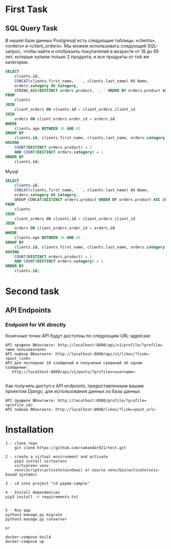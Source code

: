 # First Task

## SQL Query Task

В нашей базе данных Postgresql есть следующие таблицы: «clients», «orders» и «client_orders». Мы можем использовать следующий SQL-запрос, чтобы найти и отобразить покупателей в возрасте от 18 до 65 лет, которые купили только 2 продукта, и все продукты от той же категории.

```sql
SELECT
    clients.id,
    CONCAT(clients.first_name, ' ', clients.last_name) AS Name,
    orders.category AS Category,
    STRING_AGG(DISTINCT orders.product, ', ' ORDER BY orders.product ASC) AS Products
FROM
    clients
JOIN
    client_orders ON clients.id = client_orders.client_id
JOIN
    orders ON client_orders.order_id = orders.id
WHERE
    clients.age BETWEEN 18 AND 65
GROUP BY
    clients.id, clients.first_name, clients.last_name, orders.category
HAVING
    COUNT(DISTINCT orders.product) = 2
    AND COUNT(DISTINCT orders.category) = 1
ORDER BY
    clients.id;

```


Mysql

```sql
SELECT
    clients.id,
    CONCAT(clients.first_name, ' ', clients.last_name) AS Name,
    orders.category AS Category,
    GROUP_CONCAT(DISTINCT orders.product ORDER BY orders.product ASC SEPARATOR ', ') AS Products
FROM
    clients
JOIN
    client_orders ON clients.id = client_orders.client_id
JOIN
    orders ON client_orders.order_id = orders.id
WHERE
    clients.age BETWEEN 18 AND 65
GROUP BY
    clients.id, clients.first_name, clients.last_name, orders.category
HAVING
    COUNT(DISTINCT orders.product) = 2
    AND COUNT(DISTINCT orders.category) = 1
ORDER BY
    clients.id;


```
# Second task
## API Endpoints

### Endpoint for VK directly

Конечные точки API будут доступны по следующим URL-адресам:
```
API профиля ВКонтакте: http://localhost:8000/api/v1/profile/?profile=<имя пользователя>
API лайков ВКонтакте: http://localhost:8000/api/v1/likes/?link=<post_link>
API для последних 10 сообщений и получения сведений об одном сообщении:
   http://localhost:8000/api/v1/posts/?profile=<username>
   
```
 Как получить доступ к API endpoints, предоставленным вашим проектом Django, для использования данных из базы данных
```
API профиля ВКонтакте: http://localhost:8000/profile/?profile=<profile_id>
API лайков ВКонтакте: http://localhost:8000/likes/?link=<post_url>
```
# Installation

```
1 - clone repo
    git clone https://github.com/samandar021/test.git
    
2 - create a virtual environment and activate
    pip3 install virtualenv
    virtualenv venv
    venv\Scripts\activate(windows) or source venv/bin/activate(unix-based systems)
    
3 - cd into project "cd payme-sample"

4 - Install dependencies
pip3 install -r requirements.txt


5 - Run app
python3 manage.py migrate
python3 manage.py runserver

or 

docker-compose build
docker-compose up
```

 
